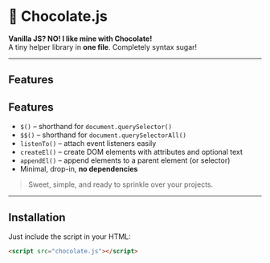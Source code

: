 # 🍫 Chocolate.js

**Vanilla JS? NO! I like mine with Chocolate!**  
A tiny helper library in **one file**. Completely syntax sugar!


---

## Features
## Features

- `$()` – shorthand for `document.querySelector()`  
- `$$()` – shorthand for `document.querySelectorAll()`  
- `listenTo()` – attach event listeners easily  
- `createEl()` – create DOM elements with attributes and optional text  
- `appendEl()` – append elements to a parent element (or selector)
- Minimal, drop-in, **no dependencies**

> Sweet, simple, and ready to sprinkle over your projects.

---

## Installation

Just include the script in your HTML:

```html
<script src="chocolate.js"></script>